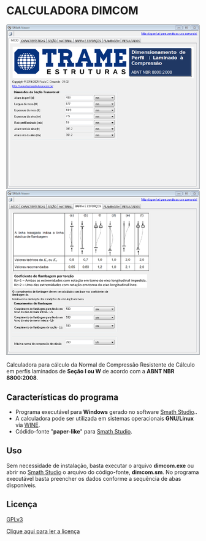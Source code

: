 # CALCULADORA DIMCOM


![](dimcom2.png)   ![](dimcom.png) 


Calculadora para cálculo da Normal de Compressão Resistente de Cálculo em perfis laminados de **Seção I ou W** de acordo com a **ABNT NBR 8800:2008**.

## Características do programa

- Programa executável para **Windows** gerado no software [Smath Studio](https://en.smath.com/view/SMathStudio/summary)..
- A calculadora pode ser utilizada em sistemas operacionais **GNU/Linux** via [WINE](https://www.winehq.org).
- Códido-fonte "**paper-like**" para [Smath Studio](https://en.smath.com/view/SMathStudio/summary).



## Uso

Sem necessidade de instalação, basta executar o arquivo **dimcom.exe** ou abrir no [Smath Studio](https://en.smath.com/view/SMathStudio/summary) o arquivo do código-fonte, **dimcom.sm**.
No programa executável basta preencher os dados conforme a sequência de abas disponíveis. 


## Licença


[GPLv3](http://www.gnu.org/licenses/)

[Clique aqui para ler a licença](license.txt)




